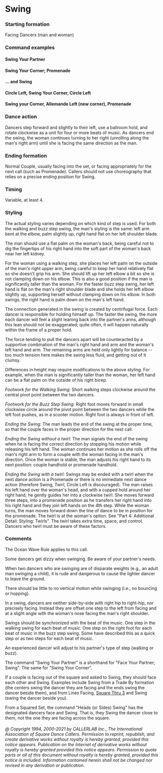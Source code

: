 
# Swing

### Starting formation

Facing Dancers (man and woman)

### Command examples

#### Swing Your Partner
#### Swing Your Corner; Promenade
#### ... and Swing
#### Circle Left, Swing Your Corner, Circle Left
#### Swing your Corner, Allemande Left (new corner), Promenade

### Dance action

Dancers step forward and slightly to their left, use a ballroom hold, and rotate clockwise as
a unit for four or more beats of music. As dancers end the swing, the woman continues turning to her
right (unrolling along the man's right arm) until she is facing the same direction as the man.

### Ending formation

Normal Couple, usually facing into the set, or facing appropriately for the next call
(such as Promenade).
Callers should not use choreography that relies on a precise ending position for
Swing.

### Timing

Variable, at least 4.

### Styling

The actual styling varies depending on which kind of step is used. For both the walking and buzz
step swing, the man's styling is the same: left arm bent at the elbow, palm slightly up, right hand flat
on her left shoulder blade.

The man should use a flat palm on the woman's back, being careful not to dig the fingertips of his right
hand into the soft part of the woman's back near her left kidney.

For the woman using a walking step, she places her left palm on the outside of the man's right upper
arm, being careful to keep her hand relatively flat so she doesn't grip his arm. She should lift up her
left elbow a bit so she is not clamping down on his elbow. This is also a good position if the man is
significantly taller than the woman. For the faster buzz step swing, her left hand is flat on the man's
right shoulder blade and she holds her left elbow slightly up, supporting herself without clamping down
on his elbow. In both swings, the right hand is palm down on the man's left hand.

The connection generated in the swing is created by centrifugal force. Each dancer is responsible for
holding himself up. The faster the swing, the more each dancer will feel a slight leaning back into the
partner's arms, although this lean should not be exaggerated; quite often, it will happen naturally
within the frame of a proper hold.

The force tending to pull the dancers apart will be counteracted by a supportive combination of the
man's right hand and arm and the woman's left hand and arm. The remaining arms are held only
lightly for balance -- too much tension here makes the swing less fluid, and getting out of it clumsy.

Differences in height may require modifications to the above styling. For example, when the man is
significantly taller than the woman, her left hand can be a flat palm on the outside of his right bicep.

*Footwork for the Walking Swing:* Short walking steps clockwise around the central pivot point between
the two dancers.

*Footwork for the Buzz Step Swing:* Right foot moves forward in small clockwise circle around the pivot
point between the two dancers while the left foot pushes, as in a scooter motion. Right foot is always
in front of left.

*Ending the Swing:* The man leads the end of the swing at the proper time, so that the couple faces in
the proper direction for the next call.

*Ending the Swing without a twirl:* The man signals the end of the swing when he is facing the correct
direction by stopping his motion while releasing his left hand. The woman continues her motion as she
rolls off the man's right arm to form a couple with the woman facing in the man's direction. Once the
woman is stable, the man adjusts his right hand to its next position: couple handhold or promenade
handhold.

*Ending the Swing with a twirl:* Swings may be ended with a twirl when the next dance action is a
Promenade or there is no immediate next dance action (therefore Swing, Twirl, Circle Left is
discouraged). The man raises his left hand over the woman's head, and with a cupped hold around her
right hand, he gently guides her into a clockwise twirl. She moves forward three steps, into a
promenade position as he transfers her right hand into his right hand and they join left hands on the
4th step. While the woman turns, the man moves forward down the line of dance to be in position for
the promenade. The twirl is at the woman's option. See "Part 4: Additional Detail: Styling: Twirls".
The twirl takes extra time, space, and control. Dancers who twirl must be aware of these factors.

### Comments

The Ocean Wave Rule applies to this call.

Some dancers get dizzy when swinging. Be aware of your partner's needs.

When two dancers who are swinging are of disparate weights (e.g., an adult man swinging a child), it
is rude and dangerous to cause the lighter dancer to leave the ground.

There should be little to no vertical motion while swinging (i.e., no bouncing or hopping).

In a swing, dancers are neither side-by-side with right hip to right-hip, nor precisely facing. Instead
they are offset one step to the left from facing and at a slight angle with the woman's nose facing the
man's right shoulder.

Swings should be synchronized with the beat of the music. One step in the walking swing for each beat
of music. One step on the right foot for each beat of music in the buzz step swing. Some have described
this as a quick step or as two steps for each beat of music.

An experienced dancer will adjust to his partner's type of step (walking or buzz).

The command "Swing Your Partner" is a shorthand for
"Face Your Partner; Swing". The same for
"Swing Your Corner".

If a couple is facing out of the square and asked to Swing, they should face each other and Swing.
Examples include Swing from a Trade By formation (the centers swing the dancer they are facing and
the ends swing the dancer beside them), and from Lines Facing,
[Square Thru 3](square_thru.md) and Swing (swing the
dancer beside you).

From a Squared Set, the command "Heads (or Sides) Swing"
has the designated dancers face and Swing.
That is, they Swing the dancer close to them, not the one they are facing across the square.

###### @ Copyright 1994, 2000-2021 by CALLERLAB Inc., The International Association of Square Dance Callers. Permission to reprint, republish, and create derivative works without royalty is hereby granted, provided this notice appears. Publication on the Internet of derivative works without royalty is hereby granted provided this notice appears. Permission to quote parts or all of this document without royalty is hereby granted, provided this notice is included. Information contained herein shall not be changed nor revised in any derivation or publication.
